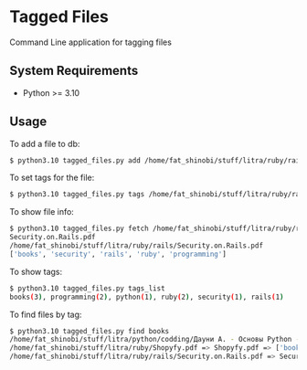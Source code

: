 # Tagged Files
Command Line application for tagging files

## System Requirements
  * Python >= 3.10

## Usage
To add a file to db:
```bash
$ python3.10 tagged_files.py add /home/fat_shinobi/stuff/litra/ruby/rails/Security.on.Rails.pdf
```

To set tags for the file:
```bash
$ python3.10 tagged_files.py tags /home/fat_shinobi/stuff/litra/ruby/rails/Security.on.Rails.pdf books,security,rails,ruby,programming
```

To show file info:
```bash
$ python3.10 tagged_files.py fetch /home/fat_shinobi/stuff/litra/ruby/rails/Security.on.Rails.pdf
Security.on.Rails.pdf
/home/fat_shinobi/stuff/litra/ruby/rails/Security.on.Rails.pdf
['books', 'security', 'rails', 'ruby', 'programming']
```

To show tags:
```bash
$ python3.10 tagged_files.py tags_list
books(3), programming(2), python(1), ruby(2), security(1), rails(1)
```

To find files by tag:
```bash
$ python3.10 tagged_files.py find books
/home/fat_shinobi/stuff/litra/python/codding/Дауни А. - Основы Python - 2021.pdf => Дауни А. - Основы Python - 2021.pdf => ['books', 'programming', 'python']
/home/fat_shinobi/stuff/litra/ruby/Shopyfy.pdf => Shopyfy.pdf => ['books', 'ruby']
/home/fat_shinobi/stuff/litra/ruby/rails/Security.on.Rails.pdf => Security.on.Rails.pdf => ['books', 'security', 'rails', 'ruby', 'programming']
```